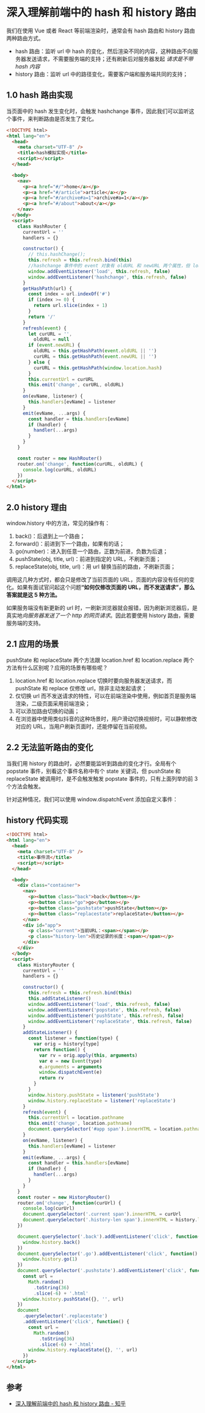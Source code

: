 # 深入理解前端中的 hash 和 history 路由

我们在使用 Vue 或者 React 等前端渲染时，通常会有 hash 路由和 history 路由两种路由方式。

- hash 路由：监听 url 中 hash 的变化，然后渲染不同的内容，这种路由不向服务器发送请求，不需要服务端的支持；还有刷新后对服务器发起 _请求是不带 hash 内容_
- history 路由：监听 url 中的路径变化，需要客户端和服务端共同的支持；

## 1.0 hash 路由实现

当页面中的 hash 发生变化时，会触发 hashchange 事件，因此我们可以监听这个事件，来判断路由是否发生了变化。

```html
<!DOCTYPE html>
<html lang="en">
  <head>
    <meta charset="UTF-8" />
    <title>hash模拟实现</title>
    <script></script>
  </head>

  <body>
    <nav>
      <p><a href="#/">home</a></p>
      <p><a href="#/article">article</a></p>
      <p><a href="#/archive#a=1">archive#a=1</a></p>
      <p><a href="#/about">about</a></p>
    </nav>
  </body>
  <script>
    class HashRouter {
      currentUrl = ''
      handlers = {}

      constructor() {
        // this.hashChange();
        this.refresh = this.refresh.bind(this)
        //hashchange 事件中的 event 对象有 oldURL 和 newURL 两个属性，但 load 事件中的 event 没有这两个属性，我们可以通过 location.hash 来获取到当前的 hash 路由：
        window.addEventListener('load', this.refresh, false)
        window.addEventListener('hashchange', this.refresh, false)
      }
      getHashPath(url) {
        const index = url.indexOf('#')
        if (index >= 0) {
          return url.slice(index + 1)
        }
        return '/'
      }
      refresh(event) {
        let curURL = '',
          oldURL = null
        if (event.newURL) {
          oldURL = this.getHashPath(event.oldURL || '')
          curURL = this.getHashPath(event.newURL || '')
        } else {
          curURL = this.getHashPath(window.location.hash)
        }
        this.currentUrl = curURL
        this.emit('change', curURL, oldURL)
      }
      on(evName, listener) {
        this.handlers[evName] = listener
      }
      emit(evName, ...args) {
        const handler = this.handlers[evName]
        if (handler) {
          handler(...args)
        }
      }
    }

    const router = new HashRouter()
    router.on('change', function(curURL, oldURL) {
      console.log(curURL, oldURL)
    })
  </script>
</html>
```

## 2.0 history 理由

window.history 中的方法，常见的操作有：

1. back()：后退到上一个路由；
2. forward()：前进到下一个路由，如果有的话；
3. go(number)：进入到任意一个路由，正数为前进，负数为后退；
4. pushState(obj, title, url)：前进到指定的 URL，不刷新页面；
5. replaceState(obj, title, url)：用 url 替换当前的路由，不刷新页面；

调用这几种方式时，都会只是修改了当前页面的 URL，页面的内容没有任何的变化。如果有面试官问起这个问题<b>“如何仅修改页面的 URL，而不发送请求”，那么答案就是这 5 种方法。</b>

如果服务端没有新更新的 url 时，一刷新浏览器就会报错，因为刷新浏览器后，是真实地*向服务器发送了一个 http 的网页请求*。因此若要使用 history 路由，需要服务端的支持。

## 2.1 应用的场景

pushState 和 replaceState 两个方法跟 location.href 和 location.replace 两个方法有什么区别呢？应用的场景有哪些呢？

1. location.href 和 location.replace 切换时要向服务器发送请求，而 pushState 和 replace 仅修改 url，除非主动发起请求；
2. 仅切换 url 而不发送请求的特性，可以在前端渲染中使用，例如首页是服务端渲染，二级页面采用前端渲染；
3. 可以添加路由切换的动画；
4. 在浏览器中使用类似抖音的这种场景时，用户滑动切换视频时，可以静默修改对应的 URL，当用户刷新页面时，还能停留在当前视频。

## 2.2 无法监听路由的变化

当我们用 history 的路由时，必然要能监听到路由的变化才行。全局有个 popstate 事件，别看这个事件名称中有个 state 关键词，但 pushState 和 replaceState 被调用时，是不会触发触发 popstate 事件的，只有上面列举的前 3 个方法会触发。

针对这种情况，我们可以使用 window.dispatchEvent 添加自定义事件：

## history 代码实现

```html
<!DOCTYPE html>
<html lang="en">
  <head>
    <meta charset="UTF-8" />
    <title>事件流</title>
    <script></script>
  </head>

  <body>
    <div class="container">
      <nav>
        <p><button class="back">back</button></p>
        <p><button class="go">go</button></p>
        <p><button class="pushstate">pushState</button></p>
        <p><button class="replacestate">replaceState</button></p>
      </nav>
      <div id="app">
        <p class="current">当前URL：<span></span></p>
        <p class="history-len">历史记录的长度：<span></span></p>
      </div>
    </div>
  </body>
  <script>
    class HistoryRouter {
      currentUrl = ''
      handlers = {}

      constructor() {
        this.refresh = this.refresh.bind(this)
        this.addStateListener()
        window.addEventListener('load', this.refresh, false)
        window.addEventListener('popstate', this.refresh, false)
        window.addEventListener('pushState', this.refresh, false)
        window.addEventListener('replaceState', this.refresh, false)
      }
      addStateListener() {
        const listener = function(type) {
          var orig = history[type]
          return function() {
            var rv = orig.apply(this, arguments)
            var e = new Event(type)
            e.arguments = arguments
            window.dispatchEvent(e)
            return rv
          }
        }
        window.history.pushState = listener('pushState')
        window.history.replaceState = listener('replaceState')
      }
      refresh(event) {
        this.currentUrl = location.pathname
        this.emit('change', location.pathname)
        document.querySelector('#app span').innerHTML = location.pathname
      }
      on(evName, listener) {
        this.handlers[evName] = listener
      }
      emit(evName, ...args) {
        const handler = this.handlers[evName]
        if (handler) {
          handler(...args)
        }
      }
    }
    const router = new HistoryRouter()
    router.on('change', function(curUrl) {
      console.log(curUrl)
      document.querySelector('.current span').innerHTML = curUrl
      document.querySelector('.history-len span').innerHTML = history.length
    })

    document.querySelector('.back').addEventListener('click', function() {
      window.history.back()
    })
    document.querySelector('.go').addEventListener('click', function() {
      window.history.go(1)
    })
    document.querySelector('.pushstate').addEventListener('click', function() {
      const url =
        Math.random()
          .toString(36)
          .slice(-6) + '.html'
      window.history.pushState({}, '', url)
    })
    document
      .querySelector('.replacestate')
      .addEventListener('click', function() {
        const url =
          Math.random()
            .toString(36)
            .slice(-6) + '.html'
        window.history.replaceState({}, '', url)
      })
  </script>
</html>
```

## 参考

- <a href='https://zhuanlan.zhihu.com/p/130995492'>深入理解前端中的 hash 和 history 路由 - 知乎</a>
